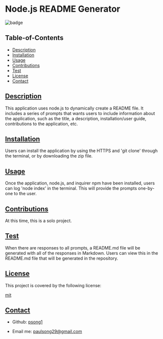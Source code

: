 
  # Node.js README Generator

  ![badge](https://img.shields.io/badge/license-mit-blue)

  ## Table-of-Contents

  * [Description](#description)
  * [Installation](#install)
  * [Usage](#usage)
  * [Contributions](#contribute)
  * [Test](#test)
  * [License](#license)
  * [Contact](#contact)
  
  ## [Description](#table-of-contents)

  This application uses node.js to dynamically create a README file. It includes a series of prompts that wants users to include information about the application, such as the title, a description, installation/user guide, contributions to the application, etc.

  ## [Installation](#table-of-contents)

  Users can install the application by using the HTTPS and 'git clone' through the terminal, or by downloading the zip file.

  ## [Usage](#table-of-contents)

  Once the application, node.js, and inquirer npm have been installed, users can log 'node index' in the terminal. This will provide the prompts one-by-one to the user.

  ## [Contributions](#table-of-contents)

  At this time, this is a solo project.

  ## [Test](#table-of-contents)

  When there are responses to all prompts, a README.md file will be generated with all of the responses in Markdown. Users can view this in the README.md file that will be generated in the repository.

  ## [License](#table-of-contents)

  This project is covered by the following license:

  [mit](https://choosealicense.com/licenses/mit)
  

  ## [Contact](#table-of-contents)

  * Github: [psong1](https://github.com/psong1) 

  * Email me: paulsong29@gmail.com

